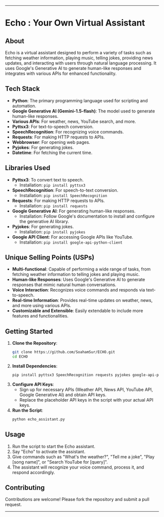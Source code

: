 

---

# Echo : Your Own Virtual Assistant

## About
Echo is a virtual assistant designed to perform a variety of tasks such as fetching weather information, playing music, telling jokes, providing news updates, and interacting with users through natural language processing. It uses Google's Generative AI to generate human-like responses and integrates with various APIs for enhanced functionality.

## Tech Stack
- **Python**: The primary programming language used for scripting and automation.
- **Google Generative AI (Gemini-1.5-flash)**: The model used to generate human-like responses.
- **Various APIs**: For weather, news, YouTube search, and more.
- **Pyttsx3**: For text-to-speech conversion.
- **SpeechRecognition**: For recognizing voice commands.
- **Requests**: For making HTTP requests to APIs.
- **Webbrowser**: For opening web pages.
- **Pyjokes**: For generating jokes.
- **Datetime**: For fetching the current time.

## Libraries Used
- **Pyttsx3**: To convert text to speech.
  - Installation: `pip install pyttsx3`
- **SpeechRecognition**: For speech-to-text conversion.
  - Installation: `pip install SpeechRecognition`
- **Requests**: For making HTTP requests to APIs.
  - Installation: `pip install requests`
- **Google Generative AI**: For generating human-like responses.
  - Installation: Follow Google's documentation to install and configure the generative AI library.
- **Pyjokes**: For generating jokes.
  - Installation: `pip install pyjokes`
- **Google API Client**: For accessing Google APIs like YouTube.
  - Installation: `pip install google-api-python-client`

## Unique Selling Points (USPs)
- **Multi-functional**: Capable of performing a wide range of tasks, from fetching weather information to telling jokes and playing music.
- **Human-like Responses**: Uses Google's Generative AI to generate responses that mimic natural human conversations.
- **Voice Interaction**: Recognizes voice commands and responds via text-to-speech.
- **Real-time Information**: Provides real-time updates on weather, news, and more using various APIs.
- **Customizable and Extensible**: Easily extendable to include more features and functionalities.

## Getting Started
1. **Clone the Repository**:
   ```bash
   git clone https://github.com/SoahamSur/ECHO.git
   cd ECHO
   ```
2. **Install Dependencies**:
   ```bash
   pip install pyttsx3 SpeechRecognition requests pyjokes google-api-python-client
   ```
3. **Configure API Keys**:
   - Sign up for necessary APIs (Weather API, News API, YouTube API, Google Generative AI) and obtain API keys.
   - Replace the placeholder API keys in the script with your actual API keys.
4. **Run the Script**:
   ```bash
   python echo_assistant.py
   ```

## Usage
1. Run the script to start the Echo assistant.
2. Say "Echo" to activate the assistant.
3. Give commands such as "What's the weather?", "Tell me a joke", "Play [song name]", or "Search YouTube for [query]".
4. The assistant will recognize your voice command, process it, and respond accordingly.

## Contributing
Contributions are welcome! Please fork the repository and submit a pull request.


---
